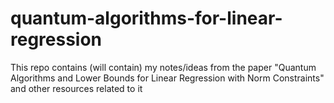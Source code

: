 # quantum-algorithms-for-linear-regression
This repo contains (will contain) my notes/ideas from the paper "Quantum Algorithms and Lower Bounds for Linear Regression with Norm Constraints" and other resources related to it
